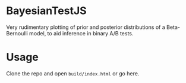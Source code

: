 # BayesianTestJS
Very rudimentary plotting of prior and posterior distributions of a Beta-Bernoulli model, to aid inference in binary A/B tests.

# Usage
Clone the repo and open `build/index.html` or go here.
